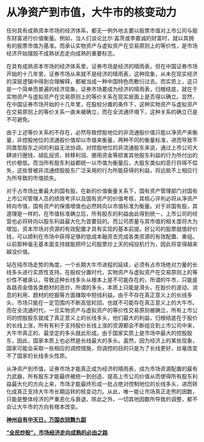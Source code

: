 从净资产到市值，大牛市的核变动力
====



任何具有成熟资本市场的经济体系，都无一例外地主要以股票市值对上市公司与股东财富进行价值衡量。例如，当人们谈论比尔·盖茨或李嘉诚的财富时，就以其拥有的股票市值为基准。而承认实物资产与虚拟资产在交易原则上的等价性，是市场经济开始摆脱不成熟状态走向成熟的重要标志。

在具有成熟资本市场的经济体系里，证券市场是经济的晴雨表，但在中国证券市场开始的十几年里，证券市场从来就不是经济的晴雨表，这种现象，从未在现实经济的深层逻辑中得到合理解释，都被当成一种中国特色而敷衍过去。而实质上，这只是一个简单而普遍的经济现象，证券市场要成为经济的晴雨表，归根结底，就在于实物资产与虚拟资产在交易原则上的等价关系在现实层面上是否得以确立。显然，在中国证券市场开始的十几年里，在股权分置的条件下，这种实物资产与虚拟资产在交易原则上的等价关系一直未被确立，而在全流通环境下，这种关系的确立已是不可避免。

由于上述等价关系的不存在，必然导致控股地位的非流通股价值只能以净资产来衡量，非控股地位的流通股价值却以市值来衡量，两种不同的衡量标准，进而导致不同类型股东之间的利益无法协调。对控股地位的非流通股东来说，通过上市公司大肆进行圈钱、胡乱投资、转移利润、挪用资金等损害其他股东利益的行为所付出的代价极低。而当所有股东利益都统一以市值为衡量后，大股东类似的恶行将得不偿失，这些曾被非流通控股股东广泛采用的行为所能获得的利益，将远抵不上相应行为所导致的市值损失。

对于占市场比重最大的国有股，在新的价值衡量关系下，国有资产管理部门对国有上市公司管理人员的绩效考评以及国有资产的价值考核，其核心评判必将从净资产转向市值，国有资产的保值增值也必然转向以市值标准为衡量。对于非国有股，其道理是一样的，在市值标准确立后，所有股东的利益由此得到统一，上市公司的经营也必将转向以股东利益最大化为首要目的。而公司质量与其市值的相关度将大为增加，资本市场对资源的有效配置才具有实现的基本前提。好公司的股票就值好价钱，可以顺利在市场中获得足够的低成本融资去完成各类资源的有效配置、重组。以前那种毫无基本面支持就能把坏公司股票炒上天的纯投机行为，因此将变得越来越没价值。

站在纯市场走势的角度，一个长期大牛市进程的延续，必须有占市场绝对力量的长线多头进行实质性支持。在股权分置时代，实物资产与虚拟资产在交易原则上的等价性不被承认，导致这种长线多头从根本上是不可能存在的，所谓的牛市，只能是各路资金借各类题材的恶炒，所谓的多头，本质上只能是滑头，在股价的波动、消息的利用、题材的挖掘等方面赚取中短线利益。由于不存在真正意义上的长线多头，市场只能在一定范围内不断高低轮回，也就不可能存在真正意义上的大牛市。而在全流通时代，一旦实物资产与虚拟资产的等价性交易原则被确立，所有上市公司的控股股东就成了真正意义上的长线多头，他们最大的利益，归根结底在于股价的长线上涨，所有有利于支持股价长线上涨的资源都会不断组合到上市公司中来，大牛市真正的、最坚定的多头就此形成。由于国家实质上是市场中最大的控股股东，因此，国家本质上也必然是长线最大的多头。虽然，因为经济上的某些现象，国家可能会采取一些相应的调控措施，但调控的目的只是为了长线更好，丝毫改变不了国家的长线多头性质。

从净资产到市值，证券市场才能真正成为经济的晴雨表，成为市场资源配置的最有力武器，所有股东才能最终被统一到创造、提高上市公司价值从而使得所有股东利益最大化的方向上来，市场才能最终形成一批占绝对控制地位的长线多头，进而转化成真正支持大牛市长期运转的核变动力。从此，唯一能让市场真正走熊的因数，只能是整体经济的严重恶化与衰退，除此之外，一切其他因数所导致的调整，都不会让大牛市的方向有根本改变。

[**神州自有中天日，万国衣冠舞九韶**](http://blog.sina.com.cn/u/486e105c0100099p)

[**“全民炒股”，市场经济走向成熟的必由之路**](http://blog.sina.com.cn/u/486e105c01000a10)
